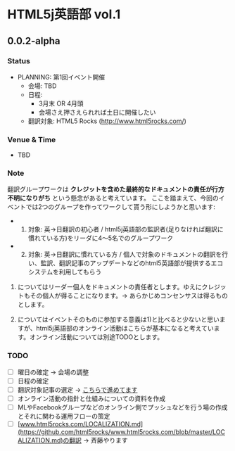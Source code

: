 # HTML5j英語部 vol.1

## 0.0.2-alpha

### Status

- PLANNING: 第1回イベント開催 
	- 会場: TBD
	- 日程: 
		- 3月末 OR 4月頭
		- 会場さえ押さえられれば土日に開催したい
	- 翻訳対象: HTML5 Rocks (<http://www.html5rocks.com/>)

### Venue & Time

- TBD

### Note

翻訳グループワークは **クレジットを含めた最終的なドキュメントの責任が行方不明になりがち** という懸念があると考えています。
ここを踏まえて、今回のイベントでは2つのグループを作ってワークして貰う形にしようかと思います:

- 1) 対象: 英→日翻訳の初心者 / html5j英語部の監訳者(足りなければ翻訳に慣れている方)をリーダに4〜5名でのグループワーク
- 2) 対象: 英→日翻訳に慣れている方 / 個人で対象のドキュメントの翻訳を行い、監訳、翻訳記事のアップデートなどのhtml5英語部が提供するエコシステムを利用してもらう

1) についてはリーダー個人をドキュメントの責任者とします。ゆえにクレジットもその個人が得ることになります。→ あらかじめコンセンサスは得るものとします。

2) についてはイベントそのものに参加する意義は1)と比べると少ないと思いますが、html5j英語部のオンライン活動はこちらが基本になると考えています。オンライン活動については別途TODOとします。

### TODO

- [ ] 曜日の確定 → 会場の調整
- [ ] 日程の確定
- [ ] 翻訳対象記事の選定 → [こちらで進めてます](https://github.com/html5j-english/ORG/issues/4)
- [ ] オンライン活動の指針と仕組みについての資料を作成
- [ ] MLやFacebookグループなどのオンライン側でプッシュなどを行う場の作成とそれに関わる運用フローの策定
- [ ] [www.html5rocks.com/LOCALIZATION.md](https://github.com/html5rocks/www.html5rocks.com/blob/master/LOCALIZATION.md)の翻訳 → 斉藤やります
